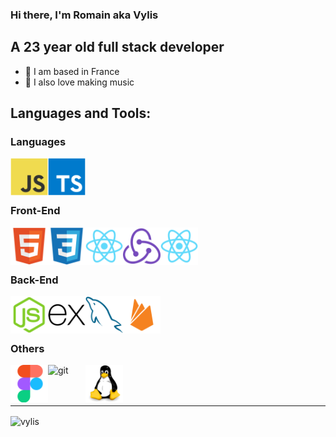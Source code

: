 ### Hi there, I'm Romain aka Vylis
## A 23 year old full stack developer
- 🌱 I am based in France
- 👯 I also love making music 

## Languages and Tools: 

### Languages

 <img  align="left" src="https://raw.githubusercontent.com/devicons/devicon/master/icons/javascript/javascript-original.svg" alt="javascript" width="60" height="60"/> 
 <img  align="left" src="https://raw.githubusercontent.com/devicons/devicon/master/icons/typescript/typescript-original.svg" alt="typescript" width="60" height="60"/> 

 <br/><br/><br/>
 
### Front-End

 <img  align="left" src="https://raw.githubusercontent.com/devicons/devicon/master/icons/html5/html5-original.svg" alt="html" width="60" height="60"/> 
 <img  align="left" src="https://raw.githubusercontent.com/devicons/devicon/master/icons/css3/css3-original.svg" alt="css" width="60" height="60"/> 
 <img  align="left" src="https://raw.githubusercontent.com/devicons/devicon/master/icons/react/react-original.svg" alt="react" width="60" height="60"/>
 <img  align="left" src="https://raw.githubusercontent.com/devicons/devicon/master/icons/redux/redux-original.svg" alt="redux" width="60" height="60"/> 
  <img  align="left" src="https://raw.githubusercontent.com/devicons/devicon/master/icons/react/react-original.svg" alt="reactnative" width="60" height="60"/> 
  
 <br/><br/><br/>
 
### Back-End
 
 <img  align="left" src="https://raw.githubusercontent.com/devicons/devicon/master/icons/nodejs/nodejs-original.svg" alt="nodejs" width="60" height="60"/> 
 <img  align="left" src="https://raw.githubusercontent.com/devicons/devicon/master/icons/express/express-original.svg" alt="express" width="60" height="60"/> 
 <img  align="left" src="https://raw.githubusercontent.com/devicons/devicon/master/icons/mysql/mysql-original.svg" alt="mysql" width="60" height="60"/> 
 <img  align="left" src="https://raw.githubusercontent.com/devicons/devicon/master/icons/firebase/firebase-plain.svg" alt="firebase" width="60" height="60"/>

 <br/><br/><br/>
  
### Others
 
  <img  align="left" src="https://raw.githubusercontent.com/devicons/devicon/master/icons/figma/figma-original.svg" alt="figma" width="60" height="60"/> 
 <img  align="left" src="https://www.vectorlogo.zone/logos/git-scm/git-scm-icon.svg" alt="git" width="60" height="60"/>
 <img  align="left" src="https://raw.githubusercontent.com/devicons/devicon/master/icons/linux/linux-original.svg" alt="linux" width="60" height="60"/>  
 
 <br/><br/><br/>

---

 <p><img align="center" src="https://github-readme-stats.vercel.app/api/top-langs?username=vylis&show_icons=true&locale=en&layout=compact" alt="vylis" /></p
